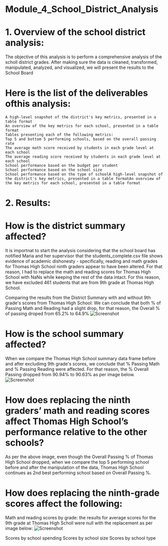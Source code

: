 # Module_4_School_District_Analysis
# 1. Overview of the school district analysis: 
The objective of this analysis is to perform a comprehensive analysis of the scholl district grades. After making sure the data is cleaned, transformed, manipulated, analyzed,    and visualized, we will present the results to the School Board
#  Here is the list of the deliverables ofthis analysis: 
    A high-level snapshot of the district's key metrics, presented in a table format
    An overview of the key metrics for each school, presented in a table format
    Tables presenting each of the following metrics:
    Top 5 and bottom 5 performing schools, based on the overall passing rate
    The average math score received by students in each grade level at each school
    The average reading score received by students in each grade level at each school
    School performance based on the budget per student
    School performance based on the school size 
    School performance based on the type of schoolA high-level snapshot of the district's key metrics, presented in a table formatAn overview of the key metrics for each school, presented in a table format
 # 2. Results: 
 # How is the district summary affected? 

It is importnat to start the analysis considering that the school board has notified Maria and her supervisor that the students_complete.csv file shows evidence of academic dishonesty - specifically, reading and math grades for Thomas High School ninth graders appear to have been altered. For that reason, I had to replace the math and reading scores for Thomas High School with NaNs while keeping the rest of the data intact. For this reason, we have excluded 461 students that are from 9th grade at Thomas High School.

Comparing the results from the District Summary with and without 9th grade's scores from Thomas High School:
We can conclude that both % of Passing Math and Reading had a slight drop, for that reason, the Overall % of passing droped from 65.2% to 64.9%
![Screenshot](https://github.com/taiberkeley/Module_4_School_District_Analysis/blob/main/District%20Summary.png)

# How is the school summary affected?

When we compare the Thomas High School summary data frame before and after excludimg 9th grade's scores, we conclude that % Passing Math and % Passing Reading were affected. For that reason, the % Overall Passing dropped from 90.94% to 90.63% as per image below.
![Screenshot](https://github.com/taiberkeley/Module_4_School_District_Analysis/blob/main/Top%205%20performing%20schools.png)   

# How does replacing the ninth graders’ math and reading scores affect Thomas High School’s performance relative to the other schools? 
As per the above image, even though the Overall Passing % of Thomas High School dropped, when we compare the top 5 performing school before and after the manipulation of the data, Thomas High School continues as 2nd best performing school based on Overall Passing %.


# How does replacing the ninth-grade scores affect the following:
Math and reading scores by grade: the results for average scores for the 9th grade at Thomas High Scholl were null with the replacement as per image below:
![Screenshot](https://github.com/taiberkeley/Module_4_School_District_Analysis/blob/main/Average%20Math%20and%20Reading%20.png) 

Scores by school spending
Scores by school size
Scores by school type
